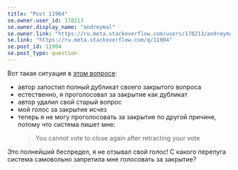 ```yaml
---
title: "Post 11904"
se.owner.user_id: 178213
se.owner.display_name: "andreymal"
se.owner.link: "https://ru.meta.stackoverflow.com/users/178213/andreymal"
se.link: "https://ru.meta.stackoverflow.com/q/11904"
se.post_id: 11904
se.post_type: question
---
```

<p>Вот такая ситуация в <a href="https://ru.stackoverflow.com/questions/1383777">этом вопросе</a>:</p>
<ul>
<li>автор запостил полный дубликат своего закрытого вопроса</li>
<li>естественно, я проголосовал за закрытие как дубликат</li>
<li>автор удалил свой старый вопрос</li>
<li>мой голос за закрытие исчез</li>
<li>теперь я не могу проголосовать за закрытие по другой причине, потому что система пишет мне:
<blockquote>
<p>You cannot vote to close again after retracting your vote</p>
</blockquote>
</li>
</ul>
<p>Это полнейший беспредел, я не отзывал свой голос! С какого перепуга система самовольно запретила мне голосовать за закрытие?</p>
